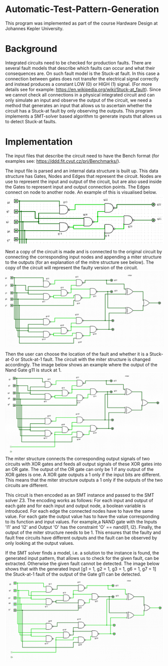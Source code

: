 # Automatic-Test-Pattern-Generation
This program was implemented as part of the course Hardware Design at Johannes Kepler University.

# Background
Integrated circuits need to be checked for production faults. There are several fault models that describe which faults can occur and what their consequences are. On such fault model is the Stuck-at fault. In this case a connection between gates does not transfer the electrical signal correctly and instead produces a constant LOW (0) or HIGH (1) signal. (For more details see for example: https://en.wikipedia.org/wiki/Stuck-at_fault). Since we cannot check all connections in a physical integrated circuit and can only simulate an input and observe the output of the circuit, we need a method that generates an input that allows us to ascertain whether the circuit has a Stuck-at fault by only observing the outputs. This program implements a SMT-solver based algorithm to generate inputs that allows us to detect Stuck-at faults.

# Implementation
The input files that describe the circuit need to have the Bench format (for examples see: https://ddd.fit.cvut.cz/prj/Benchmarks/).

The input file is parsed and an internal data structure is built up. This data structure has Gates, Nodes and Edges that represent the circuit. Nodes are use to represent the input and output of the circuit, but are also used inside the Gates to represent input and output connection points. The Edges connect on node to another node. An example of this is visualised below.
![Internal datastructure of parsed circuit](images/input_circuit.png)

Next a copy of the circuit is made and is connected to the original circuit by connecting the corresponding input nodes and appending a miter structure to the outputs (for an explanation of the mitre structure see below). The copy of the circuit will represent the faulty version of the circuit.
![Circuit that contains original circuit, the copy and the miter structure](images/ATPGCircuit.png)

Then the user can choose the location of the fault and whether it is a Stuck-at-0 or Stuck-at-1 fault. The circuit with the miter structure is changed accordingly. The image below shows an example where the output of the Nand Gate  g11 is stuck at 1.
![Circuit that contains original circuit, the copy and the miter structure](images/ATPGCircuit_with_fault.png)
The miter structure connects the corresponding output signals of two circuits with XOR gates and feeds all output signals of these XOR gates into an OR gate. The output of the OR gate can only be 1 if any output of the XOR gates is one. A XOR gate outputs a 1 only if the input bits are different. This means that the miter structure outputs a 1 only if the outputs of the two circuits are different.

This circuit is then encoded as an SMT instance and passed to the SMT solver Z3. The encoding works as follows:
For each input and output of each gate and for each input and output node, a boolean variable is introduced. For each edge the connected nodes have to have the same value. For each gate the output value has to have the value corresponding to its function and input values. For example,a NAND gate with the Inputs 'I1' and 'I2' and Output 'O' has the constraint 'O' == nand(I1, I2). Finally, the output of the miter structure needs to be 1. This ensures that the faulty and fault free circuits have different outputs and the fault can be observed by only looking at the output values.

If the SMT solver finds a model, i.e. a solution to the instance is found, the generated input pattern, that allows us to check for the given fault, can be extracted. Otherwise the given fault cannot be detected. The image below shows that with the generated Input
[g1 = 1, g2 = 1, g3 = 1, g6 = 1, g7 = 1] the Stuck-at-1 fault of the output of the Gate g11 can be detected.
![Circuit that contains original circuit, the copy and the miter structure](images/ATPGCircuit_with_generated_input.png)
